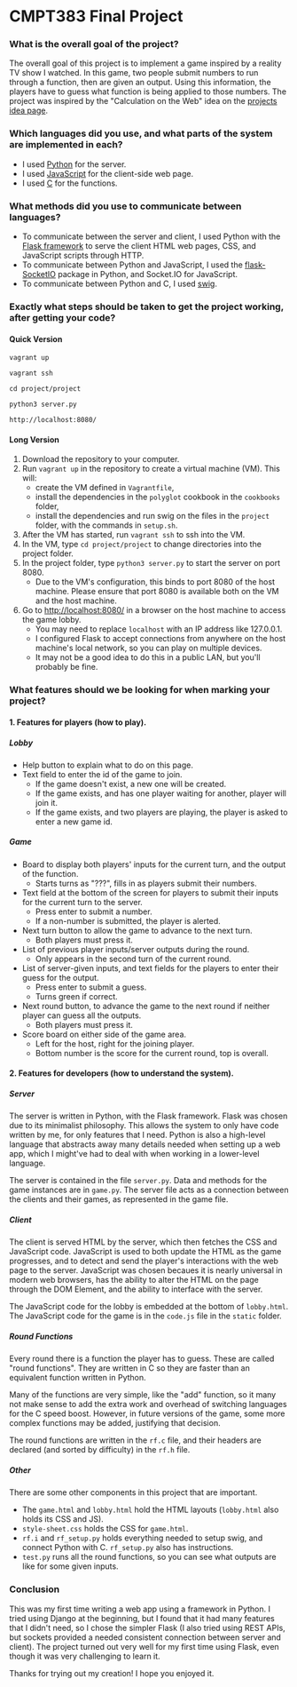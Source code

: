 # CMPT383 Final Project
### What is the overall goal of the project?

The overall goal of this project is to implement a game inspired by a reality TV show I watched. In this game, two people submit numbers to run through a function, then are given an output. Using this information, the players have to guess what function is being applied to those numbers.
The project was inspired by the "Calculation on the Web" idea on the [projects idea page](https://coursys.sfu.ca/2020su-cmpt-383-d1/pages/ProjectIdeas).

### Which languages did you use, and what parts of the system are implemented in each?

- I used [Python](https://www.python.org/) for the server.
- I used [JavaScript](https://www.javascript.com/) for the client-side web page.
- I used [C](https://en.wikipedia.org/wiki/C_(programming_language)) for the functions.

### What methods did you use to communicate between languages?

- To communicate between the server and client, I used Python with the [Flask framework](https://flask.palletsprojects.com/en/1.1.x/) to serve the client HTML web pages, CSS, and JavaScript scripts through HTTP.
- To communicate between Python and JavaScript, I used the [flask-SocketIO](https://flask-socketio.readthedocs.io/en/latest/) package in Python, and Socket.IO for JavaScript.
- To communicate between Python and C, I used [swig](http://www.swig.org/).

### Exactly what steps should be taken to get the project working, after getting your code?

#### Quick Version

`vagrant up`

`vagrant ssh`

`cd project/project`

`python3 server.py`

`http://localhost:8080/`

#### Long Version

1. Download the repository to your computer.
2. Run `vagrant up` in the repository to create a virtual machine (VM). This will:
	- create the VM defined in `Vagrantfile`,
	- install the dependencies in the `polyglot` cookbook in the `cookbooks` folder,
	- install the dependencies and run swig on the files in the `project` folder, with the commands in `setup.sh`.
3. After the VM has started, run `vagrant ssh` to ssh into the VM.
4. In the VM, type `cd project/project` to change directories into the project folder.
5. In the project folder, type `python3 server.py` to start the server on port 8080.
	- Due to the VM's configuration, this binds to port 8080 of the host machine. Please ensure that port 8080 is available both on the VM and the host machine.
6. Go to [http://localhost:8080/](http://localhost:8080/) in a browser on the host machine to access the game lobby.
	- You may need to replace `localhost` with an IP address like 127.0.0.1.
	- I configured Flask to accept connections from anywhere on the host machine's local network, so you can play on multiple devices.
	- It may not be a good idea to do this in a public LAN, but you'll probably be fine.

### What features should we be looking for when marking your project?

#### 1. Features for players (how to play).

##### Lobby

- Help button to explain what to do on this page.
- Text field to enter the id of the game to join.
	- If the game doesn't exist, a new one will be created.
	- If the game exists, and has one player waiting for another, player will join it.
	- If the game exists, and two players are playing, the player is asked to enter a new game id.

##### Game

- Board to display both players' inputs for the current turn, and the output of the function.
	- Starts turns as "???", fills in as players submit their numbers.
- Text field at the bottom of the screen for players to submit their inputs for the current turn to the server.
	- Press enter to submit a number.
	- If a non-number is submitted, the player is alerted.
- Next turn button to allow the game to advance to the next turn.
	- Both players must press it.
- List of previous player inputs/server outputs during the round.
	- Only appears in the second turn of the current round.
- List of server-given inputs, and text fields for the players to enter their guess for the output.
	- Press enter to submit a guess.
	- Turns green if correct.
- Next round button, to advance the game to the next round if neither player can guess all the outputs.
	- Both players must press it.
- Score board on either side of the game area.
	- Left for the host, right for the joining player.
	- Bottom number is the score for the current round, top is overall.

#### 2. Features for developers (how to understand the system).

##### Server

The server is written in Python, with the Flask framework. Flask was chosen due to its minimalist philosophy. This allows the system to only have code written by me, for only features that I need. Python is also a high-level language that abstracts away many details needed when setting up a web app, which I might've had to deal with when working in a lower-level language. 

The server is contained in the file `server.py`. Data and methods for the game instances are in `game.py`. The server file acts as a connection between the clients and their games, as represented in the game file.

##### Client

The client is served HTML by the server, which then fetches the CSS and JavaScript code. JavaScript is used to both update the HTML as the game progresses, and to detect and send the player's interactions with the web page to the server. JavaScript was chosen becaues it is nearly universal in modern web browsers, has the ability to alter the HTML on the page through the DOM Element, and the ability to interface with the server.

The JavaScript code for the lobby is embedded at the bottom of `lobby.html`. The JavaScript code for the game is in the `code.js` file in the `static` folder.

##### Round Functions

Every round there is a function the player has to guess. These are called "round functions". They are written in C so they are faster than an equivalent function written in Python.

Many of the functions are very simple, like the "add" function, so it many not make sense to add the extra work and overhead of switching languages for the C speed boost. However, in future versions of the game, some more complex functions may be added, justifying that decision.

The round functions are written in the `rf.c` file, and their headers are declared (and sorted by difficulty) in the `rf.h` file.

##### Other

There are some other components in this project that are important.
- The `game.html` and `lobby.html` hold the HTML layouts (`lobby.html` also holds its CSS and JS).
- `style-sheet.css` holds the CSS for `game.html`.
- `rf.i` and `rf_setup.py` holds everything needed to setup swig, and connect Python with C. `rf_setup.py` also has instructions.
- `test.py` runs all the  round functions, so you can see what outputs are like for some given inputs.

### Conclusion

This was my first time writing a web app using a framework in Python. I tried using Django at the beginning, but I found that it had many features that I didn't need, so I chose the simpler Flask (I also tried using REST APIs, but sockets provided a needed consistent connection between server and client). The project turned out very well for my first time using Flask, even though it was very challenging to learn it.

Thanks for trying out my creation! I hope you enjoyed it.
